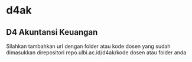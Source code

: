 # d4ak
## D4 Akuntansi Keuangan

Silahkan tambahkan url dengan folder atau kode dosen yang sudah dimasukkan direpositori repo.ulbi.ac.id/d4ak/kode dosen atau folder anda

